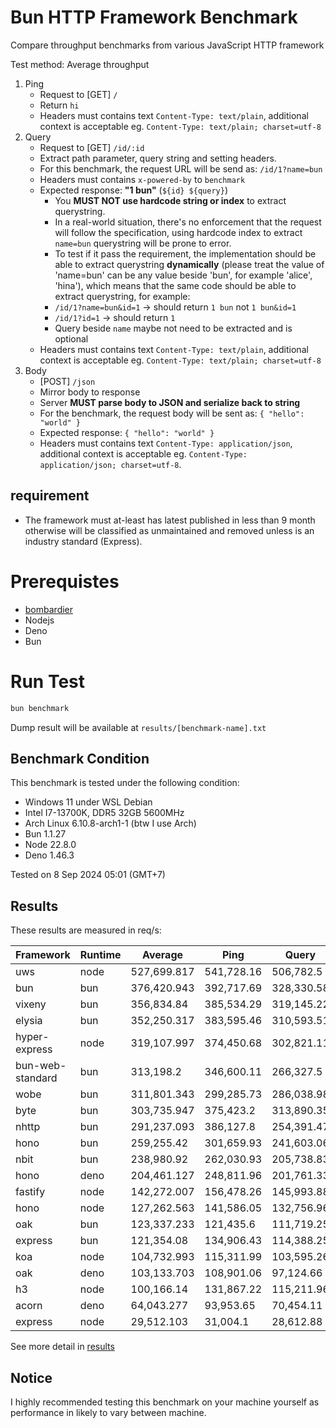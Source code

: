 # Bun HTTP Framework Benchmark

Compare throughput benchmarks from various JavaScript HTTP framework

Test method: Average throughput

1. Ping
    - Request to [GET] `/`
    - Return `hi`
    - Headers must contains text `Content-Type: text/plain`, additional context is acceptable eg. `Content-Type: text/plain; charset=utf-8`
2. Query
    - Request to [GET] `/id/:id`
    - Extract path parameter, query string and setting headers.
    - For this benchmark, the request URL will be send as: `/id/1?name=bun`
    - Headers must contains `x-powered-by` to `benchmark`
    - Expected response: **"1 bun"** (`${id} ${query}`)
        - You **MUST NOT use hardcode string or index** to extract querystring.
        - In a real-world situation, there's no enforcement that the request will follow the specification, using hardcode index to extract `name=bun` querystring will be prone to error.
        - To test if it pass the requirement, the implementation should be able to extract querystring **dynamically** (please treat the value of 'name=bun' can be any value beside 'bun', for example 'alice', 'hina'), which means that the same code should be able to extract querystring, for example:
        - `/id/1?name=bun&id=1` -> should return `1 bun` not `1 bun&id=1`
        - `/id/1?id=1` -> should return `1 `
        - Query beside `name` maybe not need to be extracted and is optional
    - Headers must contains text `Content-Type: text/plain`, additional context is acceptable eg. `Content-Type: text/plain; charset=utf-8`
3. Body
    - [POST] `/json`
    - Mirror body to response
    - Server **MUST parse body to JSON and serialize back to string**
    - For the benchmark, the request body will be sent as: `{ "hello": "world" }`
    - Expected response: `{ "hello": "world" }`
    - Headers must contains text `Content-Type: application/json`, additional context is acceptable eg. `Content-Type: application/json; charset=utf-8`.

## requirement

-   The framework must at-least has latest published in less than 9 month otherwise will be classified as unmaintained and removed unless is an industry standard (Express).

# Prerequistes

-   [bombardier](https://github.com/codesenberg/bombardier)
-   Nodejs
-   Deno
-   Bun

# Run Test

```typescript
bun benchmark
```

Dump result will be available at `results/[benchmark-name].txt`

## Benchmark Condition

This benchmark is tested under the following condition:

-   Windows 11 under WSL Debian
-   Intel I7-13700K, DDR5 32GB 5600MHz
-   Arch Linux 6.10.8-arch1-1 (btw I use Arch)
-   Bun 1.1.27
-   Node 22.8.0
-   Deno 1.46.3

Tested on 8 Sep 2024 05:01 (GMT+7)

## Results

These results are measured in req/s:

|  Framework       | Runtime | Average | Ping       | Query      | Body       |
| ---------------- | ------- | ------- | ---------- | ---------- | ---------- |
| uws | node | 527,699.817 | 541,728.16 | 506,782.5 | 534,588.79 |
| bun | bun | 376,420.943 | 392,717.69 | 328,330.58 | 408,214.56 |
| vixeny | bun | 356,834.84 | 385,534.29 | 319,145.22 | 365,825.01 |
| elysia | bun | 352,250.317 | 383,595.46 | 310,593.51 | 362,561.98 |
| hyper-express | node | 319,107.997 | 374,450.68 | 302,821.11 | 280,052.2 |
| bun-web-standard | bun | 313,198.2 | 346,600.11 | 266,327.5 | 326,666.99 |
| wobe | bun | 311,801.343 | 299,285.73 | 286,038.98 | 350,079.32 |
| byte | bun | 303,735.947 | 375,423.2 | 313,890.35 | 221,894.29 |
| nhttp | bun | 291,237.093 | 386,127.8 | 254,391.47 | 233,192.01 |
| hono | bun | 259,255.42 | 301,659.93 | 241,603.06 | 234,503.27 |
| nbit | bun | 238,980.92 | 262,030.93 | 205,738.83 | 249,173 |
| hono | deno | 204,461.127 | 248,811.96 | 201,761.33 | 162,810.09 |
| fastify | node | 142,272.007 | 156,478.26 | 145,993.88 | 124,343.88 |
| hono | node | 127,262.563 | 141,586.05 | 132,756.96 | 107,444.68 |
| oak | bun | 123,337.233 | 121,435.6 | 111,719.25 | 136,856.85 |
| express | bun | 121,354.08 | 134,906.43 | 114,388.25 | 114,767.56 |
| koa | node | 104,732.993 | 115,311.99 | 103,595.26 | 95,291.73 |
| oak | deno | 103,133.703 | 108,901.06 | 97,124.66 | 103,375.39 |
| h3 | node | 100,166.14 | 131,867.22 | 115,211.96 | 53,419.24 |
| acorn | deno | 64,043.277 | 93,953.65 | 70,454.11 | 27,722.07 |
| express | node | 29,512.103 | 31,004.1 | 28,612.88 | 28,919.33 |

See more detail in [results](https://github.com/SaltyAom/bun-http-framework-benchmark/tree/main/results)

## Notice

I highly recommended testing this benchmark on your machine yourself as performance in likely to vary between machine.
